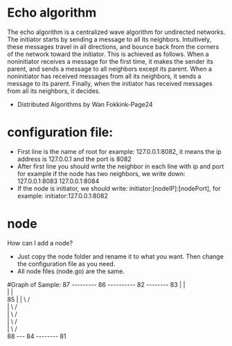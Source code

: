 # Echo algorithm
The echo algorithm is a centralized wave algorithm for undirected networks. The initiator starts by sending a message to all its neighbors. Intuitively, these messages travel in all directions, and bounce back from the corners of the network toward the initiator. This is achieved as follows. When a noninitiator receives a message for the first time, it makes the sender its parent, and sends a message to all neighbors except its parent. When a noninitiator has received messages from all its neighbors, it sends a message to its parent. Finally, when the initiator has received
messages from all its neighbors, it decides.
- Distributed Algorithms by Wan Fokkink-Page24

# configuration file:
- First line is the name of root for example: 127.0.0.1:8082, it means the ip address is 127.0.0.1 and the port is 8082
- After first line you should write the neighbor in each line with ip and port for example if the node has two neighbors, we write down:
127.0.0.1:8083
127.0.0.1:8084
- If the node is initiator, we should write: initiator:[nodeIP]:[nodePort], for example: initiator:127.0.0.1:8082

# node
How can I add a node?
- Just copy the node folder and rename it to what you want. Then change the configuration file as you need.
- All node files (node.go) are the same.

#Graph of Sample:
	87 --------- 86 ---------- 82 -------- 83
				 |			   |  
				 |			   |   
				 85            |
				 | \          / \
				 |  \        /   \
				 |   \      /     \
				 |    \    /       \
				 |     \  /         \
				 88 --- 84 -------- 81
